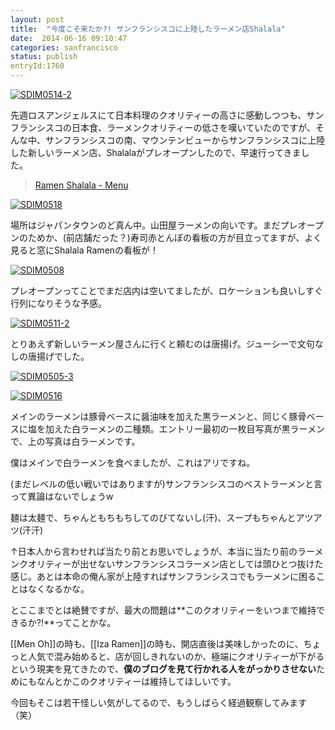 ```yaml
---
layout: post
title:  "今度こそ来たか?! サンフランシスコに上陸したラーメン店Shalala"
date:  2014-06-16 09:10:47
categories: sanfrancisco
status: publish
entryId:1760
---
```


<a class='flickr2tag-img' href='http://www.flickr.com/photo.gne?id=14247552610' title='SDIM0514-2'><img src='http://farm4.staticflickr.com/3884/14247552610_98b1690065_c.jpg' alt='SDIM0514-2'></a>

先週ロスアンジェルスにて日本料理のクオリティーの高さに感動しつつも、サンフランシスコの日本食、ラーメンクオリティーの低さを嘆いていたのですが、そんな中、サンフランシスコの南、マウンテンビューからサンフランシスコに上陸した新しいラーメン店、Shalalaがプレオープンしたので、早速行ってきました。

> [Ramen Shalala - Menu](http://www.ramenshalala.com/menu.html)


<a class='flickr2tag-img' href='http://www.flickr.com/photo.gne?id=14454345113' title='SDIM0518'><img src='http://farm3.staticflickr.com/2918/14454345113_a1743c05d7_c.jpg' alt='SDIM0518'></a>

場所はジャパンタウンのど真ん中。山田屋ラーメンの向いです。まだプレオープンのためか、(前店舗だった？)寿司赤とんぼの看板の方が目立ってますが、よく見ると窓にShalala Ramenの看板が！

<a class='flickr2tag-img' href='http://www.flickr.com/photo.gne?id=14434150465' title='SDIM0508'><img src='http://farm4.staticflickr.com/3915/14434150465_a441e69c6a_c.jpg' alt='SDIM0508'></a>

プレオープンってことでまだ店内は空いてましたが、ロケーションも良いしすぐ行列になりそうな予感。

<a class='flickr2tag-img' href='http://www.flickr.com/photo.gne?id=14454344013' title='SDIM0511-2'><img src='http://farm6.staticflickr.com/5274/14454344013_b55f736d5a_c.jpg' alt='SDIM0511-2'></a>

とりあえず新しいラーメン屋さんに行くと頼むのは唐揚げ。ジューシーで文句なしの唐揚げでした。

<a class='flickr2tag-img' href='http://www.flickr.com/photo.gne?id=14247551400' title='SDIM0505-3'><img src='http://farm6.staticflickr.com/5568/14247551400_31e5508367_c.jpg' alt='SDIM0505-3'></a>

<a class='flickr2tag-img' href='http://www.flickr.com/photo.gne?id=14411039496' title='SDIM0516'><img src='http://farm6.staticflickr.com/5518/14411039496_cb6771d6a5_c.jpg' alt='SDIM0516'></a>

メインのラーメンは豚骨ベースに醤油味を加えた黒ラーメンと、同じく豚骨ベースに塩を加えた白ラーメンの二種類。エントリー最初の一枚目写真が黒ラーメンで、上の写真は白ラーメンです。

僕はメインで白ラーメンを食べましたが、これはアリですね。

(まだレベルの低い戦いではありますが)サンフランシスコのベストラーメンと言って異論はないでしょうw

麺は太麺で、ちゃんともちもちしてのびてないし(汗)、スープもちゃんとアツアツ(汗汗)

↑日本人から言わせれば当たり前とお思いでしょうが、本当に当たり前のラーメンクオリティーが出せないサンフランシスコラーメン店としては頭ひとつ抜けた感じ。あとは本命の俺ん家が上陸すればサンフランシスコでもラーメンに困ることはなくなるかな。

とここまでとは絶賛ですが、最大の問題は**このクオリティーをいつまで維持できるか?!**ってことかな。

[[Men Oh]]の時も、[[Iza Ramen]]の時も、開店直後は美味しかったのに、ちょっと人気で混み始めると、店が回しきれないのか、極端にクオリティーが下がるという現実を見てきたので、**僕のブログを見て行かれる人をがっかりさせない**ためにもなんとかこのクオリティーは維持してほしいです。

今回もそこは若干怪しい気がしてるので、もうしばらく経過観察してみます（笑）
